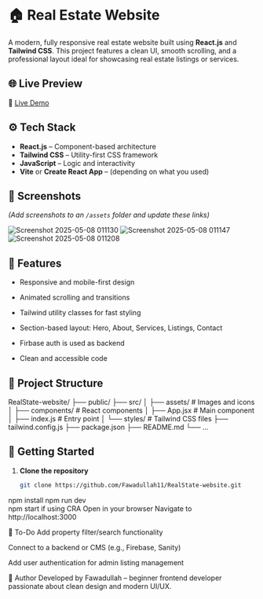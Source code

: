 # 🏠 Real Estate Website

A modern, fully responsive real estate website built using **React.js** and **Tailwind CSS**. This project features a clean UI, smooth scrolling, and a professional layout ideal for showcasing real estate listings or services.

## 🌐 Live Preview

🔗 [Live Demo](https://fawadullah11.github.io/RealState-website/)

## ⚙️ Tech Stack

- **React.js** – Component-based architecture
- **Tailwind CSS** – Utility-first CSS framework
- **JavaScript** – Logic and interactivity
- **Vite** or **Create React App** – (depending on what you used)

## 📸 Screenshots

*(Add screenshots to an `/assets` folder and update these links)*

![Screenshot 2025-05-08 011130](https://github.com/user-attachments/assets/e11d2aeb-a06e-4d34-a7d6-167d35a51e25)
![Screenshot 2025-05-08 011147](https://github.com/user-attachments/assets/c88fb105-7cfb-475e-b53b-0a3604ac5231)
![Screenshot 2025-05-08 011208](https://github.com/user-attachments/assets/4a454590-5c1b-471f-995a-d27cb00ff2ff)

## 🚀 Features

- Responsive and mobile-first design

- Animated scrolling and transitions
- Tailwind utility classes for fast styling
- Section-based layout: Hero, About, Services, Listings, Contact
- Firbase auth is used as backend
- Clean and accessible code

## 📁 Project Structure
RealState-website/
├── public/
├── src/
│ ├── assets/ # Images and icons
│ ├── components/ # React components
│ ├── App.jsx # Main component
│ ├── index.js # Entry point
│ └── styles/ # Tailwind CSS files
├── tailwind.config.js
├── package.json
├── README.md
└── ...


## 🔧 Getting Started

1. **Clone the repository**
   ```bash
   git clone https://github.com/Fawadullah11/RealState-website.git
npm install
npm run dev  
npm start if using CRA
Open in your browser
Navigate to http://localhost:3000

📌 To-Do
Add property filter/search functionality

Connect to a backend or CMS (e.g., Firebase, Sanity)

Add user authentication for admin listing management

🙌 Author
Developed by Fawadullah – beginner frontend developer passionate about clean design and modern UI/UX.

